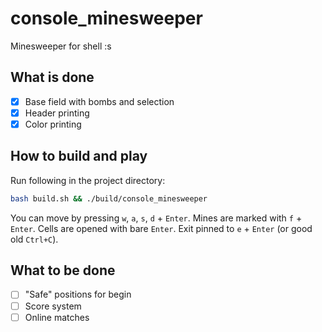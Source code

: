 # console_minesweeper
Minesweeper for shell :s

## What is done

* [x] Base field with bombs and selection
* [x] Header printing
* [x] Color printing

## How to build and play

Run following in the project directory:

```bash
bash build.sh && ./build/console_minesweeper
```

You can move by pressing `w`, `a`, `s`, `d` + `Enter`. Mines are marked with `f` + `Enter`.
Cells are opened with bare `Enter`. Exit pinned to `e` + `Enter` (or good old `Ctrl+C`).

## What to be done

* [ ] "Safe" positions for begin
* [ ] Score system
* [ ] Online matches

